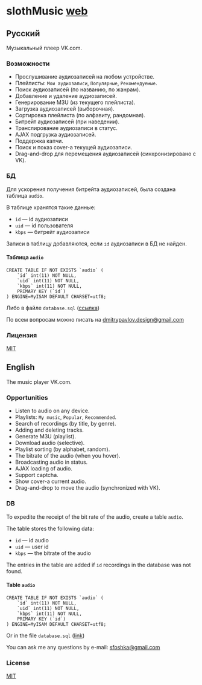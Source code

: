# slothMusic [web](http://music.pavlovdmitry.com/)

## Русский
Музыкальный плеер VK.com. 

### Возможности
* Прослушивание аудиозаписей на любом устройстве.
* Плейлисты: `Мои аудиозаписи`, `Популярные`, `Рекомендуемые`.
* Поиск аудиозаписей (по названию, по жанрам).
* Добавление и удаление аудиозаписей.
* Генерирование M3U (из текущего плейлиста).
* Загрузка аудиозаписей (выборочная).
* Сортировка плейлиста (по алфавиту, рандомная).
* Битрейт аудиозаписей (при наведении).
* Транслирование аудиозаписи в статус.
* AJAX подгрузка аудиозаписей.
* Поддержка капчи.
* Поиск и показ cover-a текущей аудиозаписи.
* Drag-and-drop для перемещения аудиозаписей (синхронизировано с VK).

### БД
Для ускорения получения битрейта аудиозаписей, была создана таблица `audio`.

В таблице хранятся такие данные:
* `id` — id аудиозаписи
* `uid` — id пользователя
* `kbps` — битрейт аудиозаписи

Записи в таблицу добавляются, если `id` аудиозаписи в БД не найден.

#### Таблица `audio`

	CREATE TABLE IF NOT EXISTS `audio` (
		`id` int(11) NOT NULL,
		`uid` int(11) NOT NULL,
		`kbps` int(11) NOT NULL,
		PRIMARY KEY (`id`)
	) ENGINE=MyISAM DEFAULT CHARSET=utf8;

Либо в файле `database.sql` ([ссылка](https://raw.githubusercontent.com/ifamed/slothMusic/master/database.sql))

По всем вопросам можно писать на dmitrypavlov.design@gmail.com

### Лицензия
[MIT](https://raw.githubusercontent.com/ifamed/slothMusic/master/LICENSE)

## English
The music player VK.com.

### Opportunities
* Listen to audio on any device.
* Playlists: `My music`, `Popular`, `Recommended`.
* Search of recordings (by title, by genre).
* Adding and deleting tracks.
* Generate M3U (playlist).
* Download audio (selective).
* Playlist sorting (by alphabet, random).
* The bitrate of the audio (when you hover).
* Broadcasting audio in status.
* AJAX loading of audio.
* Support captcha.
* Show cover-a current audio.
* Drag-and-drop to move the audio (synchronized with VK).

### DB
To expedite the receipt of the bit rate of the audio, create a table `audio`.

The table stores the following data:
* `id` — id audio
* `uid` — user id
* `kbps` — the bitrate of the audio

The entries in the table are added if `id` recordings in the database was not found.

#### Table `audio`

	CREATE TABLE IF NOT EXISTS `audio` (
		`id` int(11) NOT NULL,
		`uid` int(11) NOT NULL,
		`kbps` int(11) NOT NULL,
		PRIMARY KEY (`id`)
	) ENGINE=MyISAM DEFAULT CHARSET=utf8;

Or in the file `database.sql` ([link](https://raw.githubusercontent.com/ifamed/slothMusic/master/database.sql))

You can ask me any questions by e-mail: sfoshka@gmail.com

### License
[MIT](https://raw.githubusercontent.com/ifamed/slothMusic/master/LICENSE)
